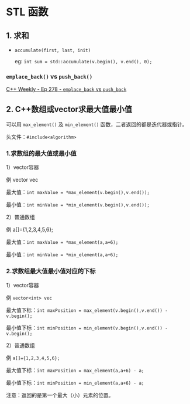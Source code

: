 # STL 函数

## 1. 求和

- `accumulate(first, last, init)`
  
  eg: `int sum = std::accumulate(v.begin(), v.end(), 0);`

### `emplace_back()` vs `push_back()`

[C++ Weekly - Ep 278 - `emplace_back` vs `push_back`](https://youtu.be/jKS9dSHkAZY)


## 2. C++数组或vector求最大值最小值

可以用 `max_element()` 及 `min_element()` 函数，二者返回的都是迭代器或指针。

头文件：`#include<algorithm>`


### 1.求数组的最大值或最小值

1）vector容器

例 vector<int> vec

最大值：`int maxValue = *max_element(v.begin(),v.end());` 

最小值：`int minValue = *min_element(v.begin(),v.end());`

2）普通数组

例 a[]={1,2,3,4,5,6};

最大值：`int maxValue = *max_element(a,a+6);`

最小值：`int minValue = *min_element(a,a+6);`


### 2.求数组最大值最小值对应的下标

1）vector容器

例 `vector<int> vec`

最大值下标：`int maxPosition = max_element(v.begin(),v.end()) - v.begin();`

最小值下标：`int minPosition = min_element(v.begin(),v.end()) - v.begin();`

2）普通数组

例 `a[]={1,2,3,4,5,6};`

最大值下标：`int maxPosition = max_element(a,a+6) - a;`

最小值下标：`int minPosition = min_element(a,a+6) - a;`


注意：返回的是第一个最大（小）元素的位置。

